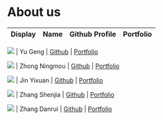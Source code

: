 # About us

Display | Name | Github Profile | Portfolio 
--------|:----:|:--------------:|:---------:

![](https://via.placeholder.com/100.png?text=Photo) | Yu Geng | [Github](https://github.com/gy716) | [Portfolio](docs/team/johndoe.md)

![](https://via.placeholder.com/100.png?text=Photo) | Zhong Ningmou | [Github](https://github.com/ZhongNingmou) | [Portfolio](docs/team/johndoe.md)

![](https://via.placeholder.com/100.png?text=Photo) | Jin Yixuan | [Github](https://github.com/JinYixuan-Au) | [Portfolio](https://github.com/AY2021S1-CS2113T-F11-2/tp/blob/master/docs/team/JinYixuan-Au.md)

![](https://via.placeholder.com/100.png?text=Photo) | Zhang Shenjia | [Github](https://github.com/jessicazhang617) | [Portfolio](docs/team/shenjia.md)

![](https://via.placeholder.com/100.png?text=Photo) | Zhang Danrui | [Github](https://github.com/zhangcaicai123) | [Portfolio](https://github.com/AY2021S1-CS2113T-F11-2/tp/blob/master/docs/team/zhangcaicai123.md)
